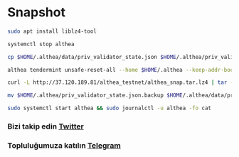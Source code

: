 # Snapshot

```bash
sudo apt install liblz4-tool

systemctl stop althea

cp $HOME/.althea/data/priv_validator_state.json $HOME/.althea/priv_validator_state.json.backup

althea tendermint unsafe-reset-all --home $HOME/.althea --keep-addr-book

curl -L http://37.120.189.81/althea_testnet/althea_snap.tar.lz4 | tar -I lz4 -xf - -C /.althea

mv $HOME/.althea/priv_validator_state.json.backup $HOME/.althea/data/priv_validator_state.json

sudo systemctl start althea && sudo journalctl -u althea -fo cat
```
### Bizi takip edin [Twitter](https://twitter.com/corenodeHQ)
### Topluluğumuza katılın [Telegram](https://t.me/corenodechat)
